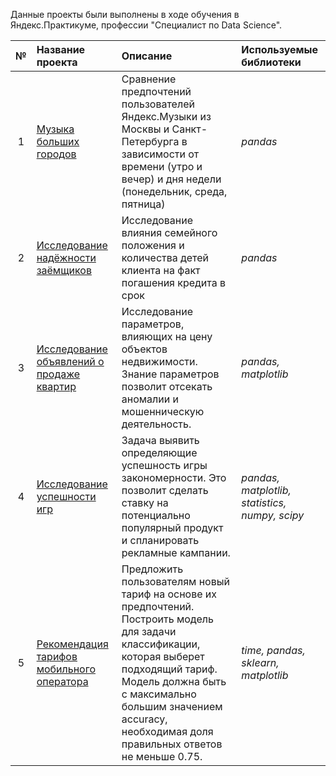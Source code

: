 Данные проекты были выполнены в ходе обучения в Яндекс.Практикуме, профессии "Специалист по Data Science".

| № | Название проекта | Описание | Используемые библиотеки | 
| :----: | :---------------------- | :---------------------- | :---------------------- |
| 1 | [Музыка больших городов](https://github.com/observer012/yandex_practicum/blob/main/01.%20Базовый%20Python%20(3)/Музыка%20больших%20городов.ipynb) | Сравнение предпочтений пользователей Яндекс.Музыки из Москвы и Санкт-Петербурга в зависимости от времени (утро и вечер) и дня недели (понедельник, среда, пятница)| *pandas* |
| 2 | [Исследование надёжности заёмщиков](https://github.com/observer012/yandex_practicum/blob/main/02.%20Предобработка%20данных%20(4)/Исследование%20надёжности%20заёмщиков.ipynb) | Исследование влияния семейного положения и количества детей клиента на факт погашения кредита в срок | *pandas* |
| 3 | [Исследование объявлений о продаже квартир](https://github.com/observer012/yandex_practicum/blob/main/03.%20Исследовательский%20анализ%20данных%20(5)/Исследование%20объявлений%20о%20продаже%20квартир.ipynb) | Исследование параметров, влияющих на цену объектов недвижимости. Знание параметров позволит отсекать аномалии и мошенническую деятельность. | *pandas, matplotlib* | 
| 4 | [Исследование успешности игр](https://github.com/observer012/yandex_practicum/blob/main/04.%20Сборный%20проект%20—%201%20(8)/Исследование%20успешности%20игр.ipynb) | Задача выявить определяющие успешность игры закономерности. Это позволит сделать ставку на потенциально популярный продукт и спланировать рекламные кампании. | *pandas, matplotlib, statistics, numpy, scipy* |
| 5 | [Рекомендация тарифов мобильного оператора]() | Предложить пользователям новый тариф на основе их предпочтений. Построить модель для задачи классификации, которая выберет подходящий тариф. Модель должна быть с максимально большим значением accuracy, необходимая доля правильных ответов не меньше 0.75. | *time, pandas, sklearn, matplotlib* | 